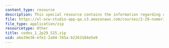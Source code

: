 ```yaml
---
content_type: resource
description: This special resource contains the information regarding codes 1.
file: https://ol-ocw-studio-app-qa.s3.amazonaws.com/courses/2-29-numerical-fluid-mechanics-spring-2015/a6e39e36efe12a94765ab2263184e5e9_codes_1_2p29_S15.zip
file_type: application/zip
resourcetype: Other
title: codes_1_2p29_S15.zip
uid: a6e39e36-efe1-2a94-765a-b2263184e5e9
---
```

